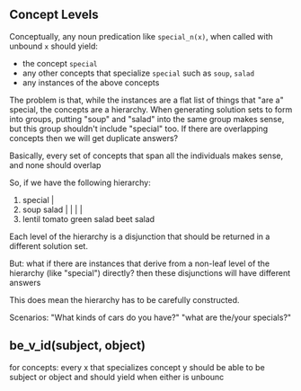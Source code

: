 ## Concept Levels
Conceptually, any noun predication like `special_n(x)`, when called with unbound `x` should yield:
- the concept `special`
- any other concepts that specialize `special` such as `soup`, `salad`
- any instances of the above concepts

The problem is that, while the instances are a flat list of things that "are a" special, the concepts are a hierarchy. When generating solution sets to form into groups, putting "soup" and "salad" into the same group makes sense, but this group shouldn't include "special" too.  If there are overlapping concepts then we will get duplicate answers?

Basically, every set of concepts that span all the individuals makes sense, and none should overlap

So, if we have the following hierarchy:

1.    special
      |
2.    soup            salad
      |       |       |            |
3.    lentil  tomato  green salad     beet salad


Each level of the hierarchy is a disjunction that should be returned in a different solution set.

But: what if there are instances that derive from a non-leaf level of the hierarchy (like "special") directly? then these disjunctions will have different answers

This does mean the hierarchy has to be carefully constructed.

Scenarios:
      "What kinds of cars do you have?"
      "what are the/your specials?"

## be_v_id(subject, object)
for concepts: every x that specializes concept y should be able to be subject or object and should yield when either is unbounc